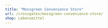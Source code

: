 ```yaml
---
title: "Mossgreen Convenience Store"
url: /crossgates/mossgreen-convenience-store/
shop: Lebensmittel
---
```

